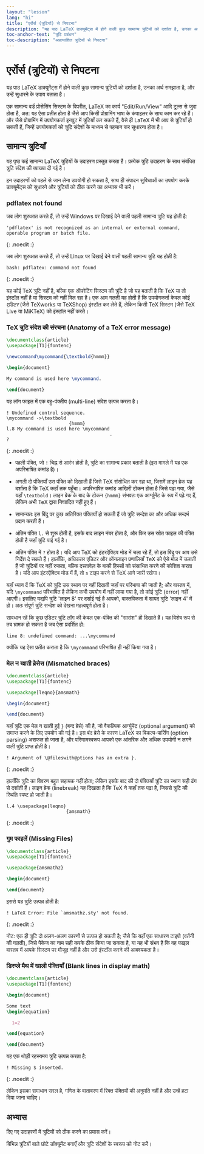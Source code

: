 ```yaml
---
layout: "lesson"
lang: "hi"
title: "एर्रोर्स (त्रुटियों) से निपटना"
description: "यह पाठ LaTeX डाक्यूमेंट्स में होने वाली कुछ सामान्य त्रुटियों को दर्शाता है, उनका अर्थ समझाता है, और उन्हें सुधारने के उपाय बताता है।"
toc-anchor-text: "त्रुटि प्रबंधन"
toc-description: "अप्रत्याशित त्रुटियों से निपटना"
---
```


# एर्रोर्स (त्रुटियों) से निपटना

<span class="summary">यह पाठ LaTeX डाक्यूमेंट्स में होने वाली कुछ सामान्य त्रुटियों को दर्शाता है, उनका अर्थ समझाता है, और उन्हें सुधारने के उपाय बताता है।</span>

एक सामान्य वर्ड प्रोसेसिंग सिस्टम के विपरीत, LaTeX का कार्य "Edit/Run/View" आदि टूल्स से जुदा होता है, अत: यह ऐसा प्रतीत होता है जैसे आप किसी प्रोग्रामिंग भाषा के कंपाइलर के साथ काम कर रहे हैं। और जैसे प्रोग्रामिंग में उपयोगकर्ता इनपुट में त्रुटियाँ कर सकते हैं, वैसे ही LaTeX में भी आप से त्रुटियाँ हो सकती हैं, जिन्हें उपयोगकर्ता को त्रुटि संदेशों के माध्यम से पहचान कर सुधारना होता है।


## सामान्य त्रुटियाँ
यह पृष्ठ कई सामान्य LaTeX त्रुटियों के उदाहरण प्रस्तुत करता है। प्रत्येक त्रुटि उदाहरण के साथ संबंधित त्रुटि संदेश की व्याख्या दी गई है।

इन उदाहरणों को पहले से जान लेना उपयोगी हो सकता है, साथ ही संपादन सुविधाओं का उपयोग करके डाक्यूमेंट्स को सुधारने और त्रुटियों को ठीक करने का अभ्यास भी करें।



### pdflatex not found

जब लोग शुरुआत करते हैं, तो उन्हें Windows पर दिखाई देने वाली पहली सामान्य त्रुटि यह होती है:
```
'pdflatex' is not recognized as an internal or external command,
operable program or batch file.
```
{: .noedit :}


जब लोग शुरुआत करते हैं, तो उन्हें Linux पर दिखाई देने वाली पहली सामान्य त्रुटि यह होती है:
```
bash: pdflatex: command not found
```
{: .noedit :}



यह कोई TeX त्रुटि नहीं है, बल्कि एक ऑपरेटिंग सिस्टम की त्रुटि है जो यह बताती है कि TeX या तो इंस्टॉल नहीं है या सिस्टम को नहीं मिल रहा है। एक आम गलती यह होती है कि उपयोगकर्ता केवल कोई _एडिटर_ (जैसे TeXworks या TeXShop) इंस्टॉल कर लेते हैं, लेकिन किसी TeX सिस्टम (जैसे TeX Live या MiKTeX) को इंस्टॉल नहीं करते।

### TeX त्रुटि संदेश की संरचना (Anatomy of a TeX error message)

```latex
\documentclass{article}
\usepackage[T1]{fontenc}

\newcommand\mycommand{\textbold{hmmm}}

\begin{document}

My command is used here \mycommand.

\end{document}
```

यह लॉग फाइल में एक बहु-पंक्तीय (multi-line) संदेश उत्पन्न करता है।

```
! Undefined control sequence.
\mycommand ->\textbold 
                       {hmmm}
l.8 My command is used here \mycommand
                                      .
? 
```
{: .noedit :}


* पहली पंक्ति, जो `!` चिह्न से आरंभ होती है, त्रुटि का सामान्य प्रकार बताती है (इस मामले में यह एक अपरिभाषित कमांड है)।

* अगली दो पंक्तियाँ उस पंक्ति को दिखाती हैं जिसे TeX संसोधित कर रहा था, जिसमें लाइन ब्रेक यह दर्शाता है कि TeX कहाँ तक पहुँचा। अपरिभाषित कमांड आखिरी टोकन होता है जिसे पढ़ा गया, जैसे यहाँ `\textbold`। लाइन ब्रेक के बाद के टोकन `{hmmm}` संभवतः एक आर्ग्युमेंट के रूप में पढ़े गए हैं, लेकिन अभी TeX द्वारा निष्पादित नहीं हुए हैं।

* सामान्यतः इस बिंदु पर कुछ अतिरिक्त पंक्तियाँ हो सकती हैं जो त्रुटि सन्देश का और अधिक सन्दर्भ प्रदान करती हैं।

* अंतिम पंक्ति `l.` से शुरू होती है, इसके बाद लाइन नंबर होता है, और फिर उस स्रोत फाइल की पंक्ति होती है जहाँ त्रुटि पाई गई है।

* अंतिम पंक्ति में `?` होता है। यदि आप TeX को इंटरऐक्टिव मोड में चला रहे हैं, तो इस बिंदु पर आप उसे निर्देश दे सकते हैं। हालाँकि, अधिकतर एडिटर और ऑनलाइन प्रणालियाँ TeX को ऐसे मोड में चलाती हैं जो त्रुटियों पर नहीं रुकता, बल्कि दस्तावेज़ के बाकी हिस्सों को संसाधित करने की कोशिश करता है। यदि आप इंटरऐक्टिव मोड में हैं, तो `s` टाइप करने से TeX आगे जारी रखेगा।


यहाँ ध्यान दें कि TeX को त्रुटि उस स्थान पर नहीं दिखती जहाँ पर परिभाषा की जाती है; और वास्तव में, यदि `\mycommand` परिभाषित है लेकिन कभी उपयोग में नहीं लाया गया है, तो कोई त्रुटि (error) नहीं आएगी। इसलिए यद्यपि त्रुटि 'लाइन 8' पर दर्शाई गई है आपको, वास्तविकता में शायद त्रुटि 'लाइन 4' में हो। अतः संपूर्ण त्रुटि सन्देश को देखना महत्वपूर्ण होता है।

सावधान रहें कि कुछ एडिटर त्रुटि लॉग की केवल एक-पंक्ति की "सारांश" ही दिखाते हैं। यह विशेष रूप से तब भ्रामक हो सकता है जब ऐसा प्रदर्शित हो:

`line 8: undefined command: ...\mycommand`

क्योंकि यह ऐसा प्रतीत कराता है कि `\mycommand` परिभाषित ही नहीं किया गया है।



### मेल न खाती ब्रेसेस (Mismatched braces)

```latex
\documentclass{article}
\usepackage[T1]{fontenc}

\usepackage[leqno}{amsmath}

\begin{document}

\end{document}
```

यहाँ त्रुटि एक मेल न खाती हुई `}` (बन्द ब्रेसे) की है, जो वैकल्पिक आर्ग्युमेंट (optional argument) को समाप्त करने के लिए उपयोग की गई है। इस बंद ब्रेसे के कारण LaTeX का विकल्प-पार्सिंग (option parsing) असफल हो जाता है, और परिणामस्वरूप आपको एक आंतरिक और अधिक उपयोगी न लगने वाली त्रुटि प्राप्त होती है।

```
! Argument of \@fileswith@ptions has an extra }.
```
{: .noedit :}

हालाँकि त्रुटि का विवरण बहुत सहायक नहीं होता; लेकिन इसके बाद की दो पंक्तियाँ त्रुटि का स्थान सही ढंग से दर्शाती हैं। लाइन ब्रेक (linebreak) यह दिखाता है कि TeX ने कहाँ तक पढ़ा है, जिससे त्रुटि की स्थिति स्पष्ट हो जाती है।

```
l.4 \usepackage[leqno}
                      {amsmath}
```
{: .noedit :}


### गुम फाइलें (Missing Files)

```latex
\documentclass{article}
\usepackage[T1]{fontenc}

\usepackage{amsmathz}

\begin{document}

\end{document}
```

इससे यह त्रुटि उत्पन्न होती है:

```
! LaTeX Error: File `amsmathz.sty' not found.
```
{: .noedit :}

नोट: एक ही त्रुटि दो अलग-अलग कारणों से उत्पन्न हो सकती है; जैसे कि यहाँ एक साधारण टाइपो (वर्तनी की गलती), जिसे पैकेज का नाम सही करके ठीक किया जा सकता है, या यह भी संभव है कि वह फाइल वास्तव में आपके सिस्टम पर मौजूद नहीं है और उसे इंस्टॉल करने की आवश्यकता है।

### डिस्प्ले मैथ में खाली पंक्तियाँ (Blank lines in display math)

```latex
\documentclass{article}
\usepackage[T1]{fontenc}

\begin{document}

Some text
\begin{equation}

  1=2

\end{equation}

\end{document}
```

यह एक थोड़ी रहस्यमय त्रुटि उत्पन्न करता है:
```
! Missing $ inserted.
```
{: .noedit :}

लेकिन इसका समाधान सरल है, गणित के वातावरण में रिक्त पंक्तियों की अनुमति नहीं है और उन्हें हटा दिया जाना चाहिए।


## अभ्यास

दिए गए उदाहरणों में त्रुटियों को ठीक करने का प्रयास करें।

विभिन्न त्रुटियों वाले छोटे डॉक्यूमेंट बनाएँ और त्रुटि संदेशों के स्वरूप को नोट करें।

<script>
  window.addEventListener('load', function(){
      if(editors['pre2'] != null) editors['pre2'].moveCursorTo(3, 31, false);
      if(editors['pre4'] != null) editors['pre4'].moveCursorTo(3, 18, false);
      if(editors['pre7'] != null) editors['pre7'].moveCursorTo(3  , 20, false);
      if(editors['pre9'] != null) editors['pre9'].moveCursorTo(7, 0, false);
  }, false);
</script>
